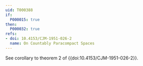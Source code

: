 ```yaml
---
uid: T000388
if:
  P000015: true
then:
  P000032: true
refs:
- doi: 10.4153/CJM-1951-026-2 
  name: On Countably Paracompact Spaces
---
```


See corollary to theorem 2 of {{doi:10.4153/CJM-1951-026-2}}.